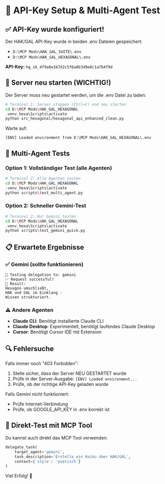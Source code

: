 # 🔑 API-Key Setup & Multi-Agent Test

## ✅ API-Key wurde konfiguriert!

Der HAK/GAL API-Key wurde in beiden .env Dateien gespeichert:
- `D:\MCP Mods\HAK_GAL_SUITE\.env`
- `D:\MCP Mods\HAK_GAL_HEXAGONAL\.env`

**API-Key:** `hg_sk_4f9a8e1b7d2c5f6a8b3d9e0c1a7b4f9d`

## 🚀 Server neu starten (WICHTIG!)

Der Server muss neu gestartet werden, um die .env Datei zu laden:

```bash
# Terminal 1: Server stoppen (Ctrl+C) und neu starten
cd D:\MCP Mods\HAK_GAL_HEXAGONAL
.venv_hexa\Scripts\activate
python src_hexagonal/hexagonal_api_enhanced_clean.py
```

Warte auf:
```
[ENV] Loaded environment from D:\MCP Mods\HAK_GAL_HEXAGONAL\.env
```

## 🧪 Multi-Agent Tests

### Option 1: Vollständiger Test (alle Agenten)
```bash
# Terminal 2: Alle Agenten testen
cd D:\MCP Mods\HAK_GAL_HEXAGONAL
.venv_hexa\Scripts\activate
python scripts\test_multi_agent.py
```

### Option 2: Schneller Gemini-Test
```bash
# Terminal 2: Nur Gemini testen
cd D:\MCP Mods\HAK_GAL_HEXAGONAL
.venv_hexa\Scripts\activate
python scripts\test_gemini_quick.py
```

## 📋 Erwartete Ergebnisse

### ✅ Gemini (sollte funktionieren)
```
🤖 Testing delegation to: gemini
✅ Request successful!
📝 Result: 
Hexagon umschließt,
HAK und GAL im Einklang -
Wissen strukturiert.
```

### ⚠️ Andere Agenten
- **Claude CLI**: Benötigt installierte Claude CLI
- **Claude Desktop**: Experimentell, benötigt laufendes Claude Desktop
- **Cursor**: Benötigt Cursor IDE mit Extension

## 🔍 Fehlersuche

Falls immer noch "403 Forbidden":
1. Stelle sicher, dass der Server NEU GESTARTET wurde
2. Prüfe in der Server-Ausgabe: `[ENV] Loaded environment...`
3. Prüfe, ob der richtige API-Key geladen wurde

Falls Gemini nicht funktioniert:
- Prüfe Internet-Verbindung
- Prüfe, ob GOOGLE_API_KEY in .env korrekt ist

## 🎯 Direkt-Test mit MCP Tool

Du kannst auch direkt das MCP Tool verwenden:

```python
delegate_task(
    target_agent='gemini',
    task_description='Erstelle ein Haiku über HAK/GAL',
    context={'style': 'poetisch'}
)
```

Viel Erfolg! 🚀

